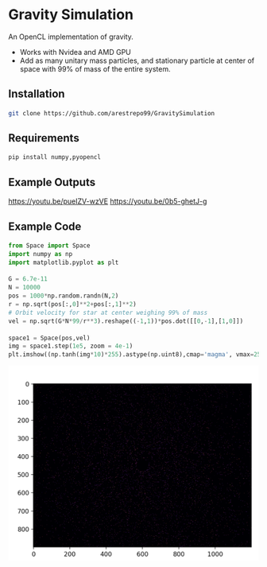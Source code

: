 #  Gravity Simulation
An OpenCL implementation of gravity. 
- Works with Nvidea and AMD GPU
- Add as many unitary mass particles, and stationary particle at center of space with 99% of mass of the entire system. 

## Installation

```sh
git clone https://github.com/arestrepo99/GravitySimulation
```

## Requirements

```sh
pip install numpy,pyopencl
```
## Example Outputs 
https://youtu.be/pueIZV-wzVE
https://youtu.be/0b5-ghetJ-g
## Example Code

```python
from Space import Space
import numpy as np
import matplotlib.pyplot as plt

G = 6.7e-11
N = 10000
pos = 1000*np.random.randn(N,2)
r = np.sqrt(pos[:,0]**2+pos[:,1]**2)
# Orbit velocity for star at center weighing 99% of mass
vel = np.sqrt(G*N*99/r**3).reshape((-1,1))*pos.dot([[0,-1],[1,0]])

space1 = Space(pos,vel)
img = space1.step(1e5, zoom = 4e-1)
plt.imshow((np.tanh(img*10)*255).astype(np.uint8),cmap='magma', vmax=255)
```

![Example](example.png)
